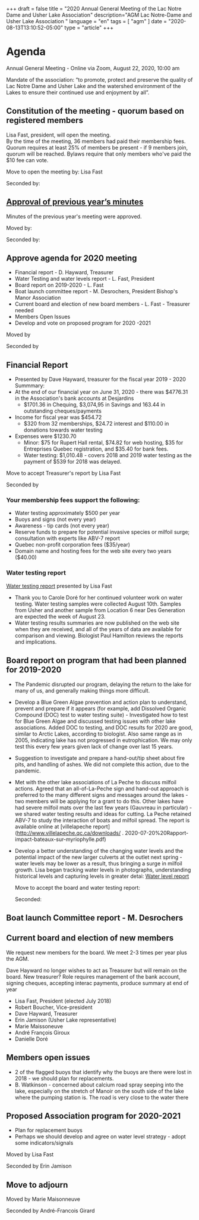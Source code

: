 +++
draft = false
title = "2020 Annual General Meeting of the Lac Notre Dame and Usher Lake Association"
description="AGM Lac Notre-Dame and Usher Lake Association "
language = "en"
tags = [
    "agm"
]
date = "2020-08-13T13:10:52-05:00"
type = "article"
+++
<!-- markdownlint-disable MD033 MD041 MD002 MD026-->

# Agenda

Annual General Meeting - Online via Zoom, August 22, 2020, 10:00 am

Mandate of the association:
“to promote, protect and preserve the quality of Lac Notre Dame and Usher Lake and the watershed environment of the Lakes to ensure their continued use and enjoyment by all”.

## Constitution of the meeting - quorum based on registered members

Lisa Fast, president, will open the meeting.  
By the time of the meeting, 36 members had paid their membership fees. Quorum requires at least 25% of members be present - if 9 members join, quorum will be reached. Bylaws require that only members who've paid the $10 fee can vote.  

Move to open the meeting by: Lisa Fast

Seconded by: 

## [Approval of previous year’s minutes](./2019boardreport/)

Minutes of the previous year's meeting were approved. 

Moved by: 

Seconded by: 

## Approve agenda for 2020 meeting
* Financial report -  D. Hayward, Treasurer
* Water Testing and water levels report - L. Fast, President
* Board report on 2019-2020 - L. Fast
* Boat launch committee report - M. Desrochers, President Bishop's Manor Association
* Current board and election of new board members - L. Fast - Treasurer needed
* Members Open Issues 
* Develop and vote on proposed program for 2020 -2021 

Moved by 
  
Seconded by 

## Financial Report  

* Presented by Dave Hayward, treasurer for the fiscal year 2019 - 2020
Summmary: 
* At the end of our financial year on June 31, 2020 - there was $4776.31 in the Association's bank accounts at Desjardins
  * $1701.36 in Chequing, $3,074,95 in Savings and 163.44 in outstanding cheques/payments
* Income for fiscal year was $454.72
  * $320 from 32 memberships, $24.72 interest and $110.00 in donations towards water testing
* Expenses were $1230.70
  * Minor: $75 for Rupert Hall rental, $74.82 for web hosting, $35 for Entreprises Quebec registration, and $35.40 for bank fees.
  * Water testing: $1,010.48 - covers 2018 and 2019 water testing as the payment of $539 for 2018 was delayed. 
   

Move to accept Treasurer's report by Lisa Fast

Seconded by 

### Your membership fees support the following:

* Water testing approximately $500 per year
* Buoys and signs (not every year)
* Awareness - tip cards  (not every year)
* Reserve funds to prepare for potential invasive species or milfoil surge; consultation with experts like ABV-7 report
* Quebec non-profit corporation fees ($35/year)
* Domain name and hosting fees for the web site every two years ($40.00)

### Water testing report 

[Water testing report](/water/qualityreports/) presented by Lisa Fast

* Thank you to Carole Doré for her continued volunteer work on water testing. Water testing samples were collected August 10th. Samples from Usher and another sample from Location 6 near Des Generation are expected the week of August 23.  
* Water testing results summaries are now published on the web site when they are received, and all of the years of data are available for comparison and viewing. Biologist Paul Hamilton reviews the reports and implications. 


## Board report on program that had been planned for 2019-2020
* The Pandemic disrupted our program, delaying the return to the lake for many of us, and generally making things more difficult.  
* Develop a Blue Green Algae prevention and action plan to understand, prevent and prepare if it appears (for example, add Dissolved Organic Compound (DOC) test to water testing suite) - Investigated how to test for Blue Green Algae and discussed testing issues with other lake associations. Added DOC to testing, and DOC results for 2020 are good, similar to Arctic Lakes, according to biologist. Also same range as in 2005, indicating lake has not progressed in eutrophication. We may only test this every few years given lack of change over last 15 years. 
* Suggestion to investigate and prepare a hand-out/tip sheet about fire pits, and handling of ashes. We did not complete this action, due to the pandemic. 
* Met with the other lake associations of La Peche to discuss milfoil actions. Agreed that an all-of-La-Peche sign and hand-out approach is preferred to the many different signs and messages around the lakes - two members will be applying for a grant to do this. Other lakes have had severe milfoil mats over the last few years (Gauvreau in particular) - we shared water testing results and ideas for cutting. La Peche retained ABV-7 to study the interaction of boats and milfoil spread. The report is available online at [villelapeche report](http://www.villelapeche.qc.ca/downloads/ . 2020-07-20%20Rapport-impact-bateaux-sur-myriophylle.pdf)
* Develop a better understanding of the changing water levels and the potential impact of the new larger culverts at the outlet next spring - water levels may be lower as a result, thus bringing a surge in milfoil growth. Lisa began tracking water levels in photographs, understanding historical levels and capturing levels in greater detai: [Water level report](https://docs.google.com/presentation/d/1G-21C_dnWKis5s0IH6O8lTlRtHkBAFrfbBYEbdw8lVA/edit?usp=sharing) 
  
  Move to accept the board and water testing report: 

  Seconded: 

## Boat launch Committee report - M. Desrochers


## Current board and election of new members

We request new members for the board. We meet 2-3 times per year plus the AGM. 

Dave Hayward no longer wishes to act as Treasurer but will remain on the board. New treasurer? 
Role requires management of the bank account, signing cheques, accepting interac payments, produce summary at end of year

* Lisa Fast, President (elected July 2018)
* Robert Boucher, Vice-president
* Dave Hayward, Treasurer
* Erin Jamison (Usher Lake representative)
* Marie Maissoneuve 
* André François Giroux 
* Danielle Doré 

## Members open issues
* 2 of the flagged buoys that identify why the buoys are there were lost in 2018 - we should plan for replacements. 
* B. Watkinson - concerned about calcium road spray seeping into the lake, especially on the stretch of Manoir on the south side of the lake where the pumping station is. The road is very close to the water there
  

## Proposed Association program for 2020-2021
* Plan for replacement buoys
* Perhaps we should develop and agree on water level strategy - adopt some indicators/signals


Moved by Lisa Fast

Seconded by Erin Jamison

## Move to adjourn

Moved by Marie Maisonneuve

Seconded by André-Francois Girard
